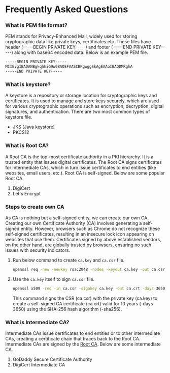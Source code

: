 # Frequently Asked Questions

### What is PEM file format? <a id="what-is-pem-file-format"></a>

PEM stands for Privacy-Enhanced Mail, widely used for storing cryptographic data like private keys, certificates etc. These files have header (-----BEGIN PRIVATE KEY-----) and footer (-----END PRIVATE KEY-----) along with base64 encoded data. Below is an example PEM file.

```bash
-----BEGIN PRIVATE KEY-----
MIIEvgIBADANBgkqhkiG9w0BAQEFAASCBKgwggSkAgEAAoIBAQDMRghA
-----END PRIVATE KEY-----
```

<a id="what-is-keystore"></a>
### What is keystore?

A keystore is a repository or storage location for cryptographic keys and certificates. It is used to manage and store keys securely, which are used for various cryptographic operations such as encryption, decryption, digital signatures, and authentication. There are two most common types of keystore file.

- JKS (Java keystore)
- PKCS12

<a id="what-is-root-ca"></a>
### What is Root CA?

A Root CA is the top-most certificate authority in a PKI hierarchy. It is a trusted entity that issues digital certificates. The Root CA signs certificates for Intermediate CAs, which in turn issue certificates to end entities (like websites, email users, etc.). Root CA is self-signed. Below are some popular Root CA.

1. DigiCert
2. Let's Encrypt

<a id="steps-to-create-own-ca"></a>
### Steps to create own CA

As CA is nothing but a self-signed entity, we can create our own CA. Creating our own Certificate Authority (CA) involves generating a self-signed entity. However, browsers such as Chrome do not recognize these self-signed certificates, resulting in an insecure lock icon appearing on websites that use them. Certificates signed by above established vendors, on the other hand, are globally trusted by browsers, ensuring no such issues with security indicators.

1. Run below command to create `ca.key` and `ca.csr` file.
    ```bash
    openssl req -new -newkey rsa:2048 -nodes -keyout ca.key -out ca.csr
    ```
2. Use the `ca.key` itself to sign `ca.csr` file.
    ```bash
    openssl x509 -req -in ca.csr -signkey ca.key -out ca.crt -days 3650 -sha256
    ```
   This command signs the CSR (ca.csr) with the private key (ca.key) to create a self-signed CA certificate (ca.crt) valid for 10 years (-days 3650) using the SHA-256 hash algorithm (-sha256).

<a id="what-is-intermediate-ca"></a>
### What is Intermediate CA?

Intermediate CAs issue certificates to end entities or to other intermediate CAs, creating a certificate chain that traces back to the Root CA. Intermediate CAs are signed by the [Root CA](#what-is-root-ca). Below are some intermediate CA.

1. GoDaddy Secure Certificate Authority
2. DigiCert Intermediate CA